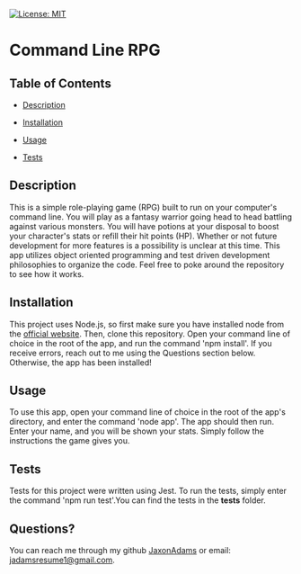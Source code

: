 
[![License: MIT](https://img.shields.io/badge/License-MIT-yellow.svg)](https://opensource.org/licenses/MIT)
# Command Line RPG
## Table of Contents
 - [Description](#description)
 - [Installation](#installation)
 - [Usage](#usage)

 - [Tests](#tests)


## Description
This is a simple role-playing game (RPG) built to run on your computer's command line. You will play as a fantasy warrior going head to head battling against various monsters. You will have potions at your disposal to boost your character's stats or refill their hit points (HP). Whether or not future development for more features is a possibility is unclear at this time. This app utilizes object oriented programming and test driven development philosophies to organize the code. Feel free to poke around the repository to see how it works. 
    

## Installation
This project uses Node.js, so first make sure you have installed node from the [official website](https://nodejs.org). Then, clone this repository. Open your command line of choice in the root of the app, and run the command 'npm install'. If you receive errors, reach out to me using the Questions section below. Otherwise, the app has been installed!
    

## Usage
To use this app, open your command line of choice in the root of the app's directory, and enter the command 'node app'. The app should then run. Enter your name, and you will be shown your stats. Simply follow the instructions the game gives you.
    


## Tests
Tests for this project were written using Jest. To run the tests, simply enter the command 'npm run test'.You can find the tests in the __tests__ folder.
    

## Questions?
You can reach me through my github [JaxonAdams](https://github.com/JaxonAdams) or email: jadamsresume1@gmail.com.